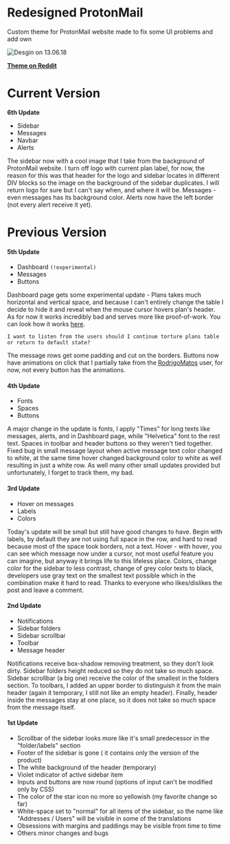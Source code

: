 # Redesigned ProtonMail
Custom theme for ProtonMail website made to fix some UI problems and add own

![Desgin on 13.06.18](https://i.imgur.com/mHMloX0.png)

[**Theme on Reddit**](https://www.reddit.com/r/ProtonMail/comments/8i5w30/custom_theme/)

# Current Version

**6th Update**

* Sidebar
* Messages
* Navbar
* Alerts

The sidebar now with a cool image that I take from the background of ProtonMail website. I turn off logo with current plan label, for now, the reason for this was that header for the logo and sidebar locates in different DIV blocks so the image on the background of the sidebar duplicates. I will return logo for sure but I can't say when, and where it will be. Messages - even messages has its background color. Alerts now have the left border (not every alert receive it yet).

# Previous Version

#### 5th Update

* Dashboard `(!experimental)`
* Messages
* Buttons

Dashboard page gets some experimental update - Plans takes much horizontal and vertical space, and because I can't entirely change the table I decide to hide it and reveal when the mouse cursor hovers plan's header. As for now it works incredibly bad and serves more like proof-of-work. You can look how it works [here](https://i.imgur.com/Jcu8hcn.gifv).

`I want to listen from the users should I continue torture plans table or return to default state?`

The message rows get some padding and cut on the borders. Buttons now have animations on click that I partially take from the [RodrigoMatos](https://www.reddit.com/user/RodrigoMatos) user, for now, not every button has the animations. 

#### 4th Update

* Fonts
* Spaces
* Buttons

A major change in the update is fonts, I apply "Times" for long texts like messages, alerts, and in Dashboard page, while "Helvetica" font to the rest text. Spaces in toolbar and header buttons so they weren't tied together. Fixed bug in small message layout when active message text color changed to white, at the same time hover changed background color to white as well resulting in just a white row. As well many other small updates provided but unfortunately, I forget to track them, my bad.

#### 3rd Update

* Hover on messages
* Labels
* Colors

Today's update will be small but still have good changes to have. Begin with labels, by default they are not using full space in the row, and hard to read because most of the space took borders, not a text. Hover - with hover, you can see which message now under a cursor, not most useful feature you can imagine, but anyway it brings life to this lifeless place. Colors, change color for the sidebar to less contrast, change of grey color texts to black, developers use gray text on the smallest text possible which in the combination make it hard to read. Thanks to everyone who likes/dislikes the post and leave a comment.

#### 2nd Update

* Notifications
* Sidebar folders
* Sidebar scrollbar
* Toolbar
* Message header

Notifications receive box-shadow removing treatment, so they don't look dirty. Sidebar folders height reduced so they do not take so much space. Sidebar scrollbar (a big one) receive the color of the smallest in the folders section. To toolbars, I added an upper border to distinguish it from the main header (again it temporary, I still not like an empty header). Finally, header inside the messages stay at one place, so it does not take so much space from the message itself.

#### 1st Update

* Scrollbar of the sidebar looks more like it's small predecessor in the "folder/labels" section
* Footer of the sidebar is gone ( it contains only the version of the product)
* The white background of the header (temporary)
* Violet indicator of active sidebar item
* Inputs and buttons are now round (options of input can't be modified only by CSS)
* The color of the star icon no more so yellowish (my favorite change so far)
* White-space set to "normal" for all items of the sidebar, so the name like "Addresses / Users" will be visible in some of the translations
* Obsessions with margins and paddings may be visible from time to time
* Others minor changes and bugs
